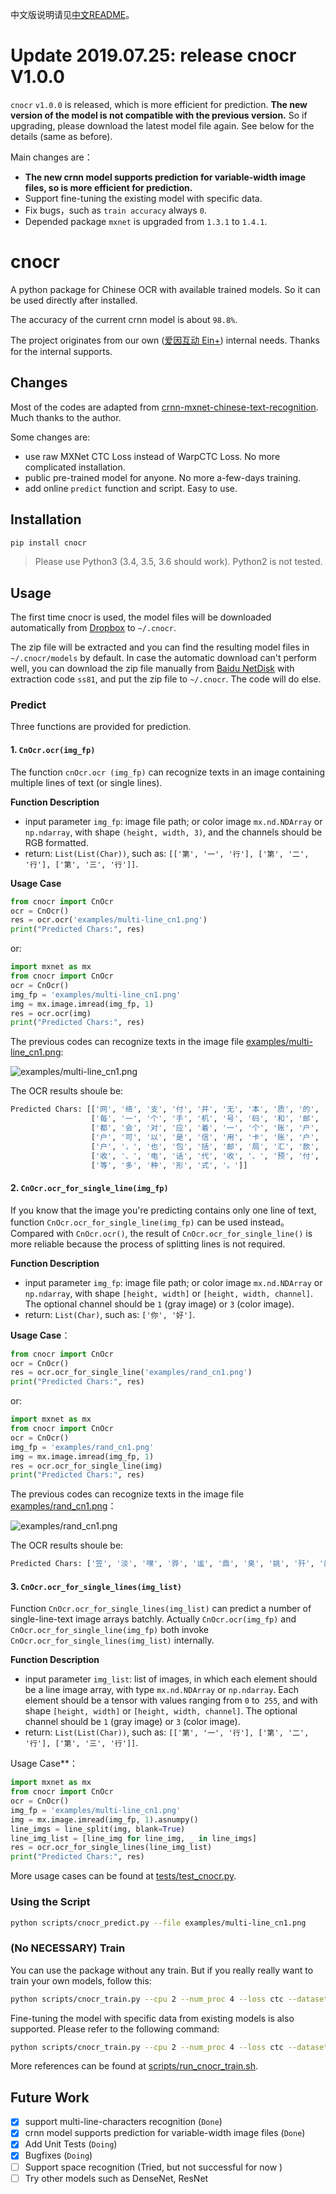 中文版说明请见[中文README](./README_cn.md)。



# Update 2019.07.25: release cnocr V1.0.0

`cnocr` `v1.0.0` is released, which is more efficient for prediction. **The new version of the model is not compatible with the previous version.** So if upgrading, please download the latest model file again. See below for the details (same as before).



Main changes are：

-  **The new crnn model supports prediction for variable-width image files, so is more efficient for prediction.**
-  Support fine-tuning the existing model with specific data.
-  Fix bugs，such as `train accuracy` always `0`.
-  Depended package `mxnet` is upgraded from `1.3.1`  to `1.4.1`.



# cnocr

A python package for Chinese OCR with available trained models.
So it can be used directly after installed.

The accuracy of the current crnn model is about `98.8%`.

The project originates from our own ([爱因互动 Ein+](https://einplus.cn)) internal needs.
Thanks for the internal supports.

## Changes

Most of the codes are adapted from [crnn-mxnet-chinese-text-recognition](https://github.com/diaomin/crnn-mxnet-chinese-text-recognition).
Much thanks to the author.

Some changes are:

* use raw MXNet CTC Loss instead of WarpCTC Loss. No more complicated installation.
* public pre-trained model for anyone. No more a-few-days training.
* add online `predict` function and script. Easy to use.

## Installation

```bash
pip install cnocr
```

> Please use Python3 (3.4, 3.5, 3.6 should work). Python2 is not tested.

## Usage

The first time cnocr is used, the model files will be downloaded automatically from 
[Dropbox](https://www.dropbox.com/s/7w8l3mk4pvkt34w/cnocr-models-v1.0.0.zip?dl=0) to `~/.cnocr`. 

The zip file will be extracted and you can find the resulting model files in `~/.cnocr/models` by default.
In case the automatic download can't perform well, you can download the zip file manually 
from [Baidu NetDisk](https://pan.baidu.com/s/1DWV3H2UWmzOU6d48UbTYVw) with extraction code `ss81`, and put the zip file to `~/.cnocr`. The code will do else.



### Predict

Three functions are provided for prediction.



#### 1. `CnOcr.ocr(img_fp)`

The function `cnOcr.ocr (img_fp)` can recognize texts in an image containing multiple lines of text (or single lines).



**Function Description**

- input parameter `img_fp`: image file path; or color image `mx.nd.NDArray` or `np.ndarray`, with shape `(height, width, 3)`, and the channels should be RGB formatted.
- return: `List(List(Char))`,  such as:  `[['第', '一', '行'], ['第', '二', '行'], ['第', '三', '行']]`.
  



**Usage Case**


```python
from cnocr import CnOcr
ocr = CnOcr()
res = ocr.ocr('examples/multi-line_cn1.png')
print("Predicted Chars:", res)
```

or:

```python
import mxnet as mx
from cnocr import CnOcr
ocr = CnOcr()
img_fp = 'examples/multi-line_cn1.png'
img = mx.image.imread(img_fp, 1)
res = ocr.ocr(img)
print("Predicted Chars:", res)
```

The previous codes can recognize texts in the image file [examples/multi-line_cn1.png](./examples/multi-line_cn1.png):

![examples/multi-line_cn1.png](./examples/multi-line_cn1.png)

The OCR results shoule be:

```bash
Predicted Chars: [['网', '络', '支', '付', '并', '无', '本', '质', '的', '区', '别', '，', '因', '为'],
                  ['每', '一', '个', '手', '机', '号', '码', '和', '邮', '件', '地', '址', '背', '后'],
                  ['都', '会', '对', '应', '着', '一', '个', '账', '户', '一', '―', '这', '个', '账'],
                  ['户', '可', '以', '是', '信', '用', '卡', '账', '户', '、', '借', '记', '卡', '账'],
                  ['户', '，', '也', '包', '括', '邮', '局', '汇', '款', '、', '手', '机', '代'],
                  ['收', '、', '电', '话', '代', '收', '、', '预', '付', '费', '卡', '和', '点', '卡'],
                  ['等', '多', '种', '形', '式', '。']]
```

#### 2. `CnOcr.ocr_for_single_line(img_fp)`

If you know that the image you're predicting contains only one line of text, function `CnOcr.ocr_for_single_line(img_fp)` can be used instead。Compared with `CnOcr.ocr()`, the result of `CnOcr.ocr_for_single_line()` is more reliable because the process of splitting lines is not required. 



**Function Description**

- input parameter `img_fp`: image file path; or color image `mx.nd.NDArray` or `np.ndarray`, with shape `[height, width]` or `[height, width, channel]`.  The optional channel should be `1` (gray image) or `3` (color image).
- return: `List(Char)`,  such as:  `['你', '好']`.



**Usage Case**：

```python
from cnocr import CnOcr
ocr = CnOcr()
res = ocr.ocr_for_single_line('examples/rand_cn1.png')
print("Predicted Chars:", res)
```

or:

```python
import mxnet as mx
from cnocr import CnOcr
ocr = CnOcr()
img_fp = 'examples/rand_cn1.png'
img = mx.image.imread(img_fp, 1)
res = ocr.ocr_for_single_line(img)
print("Predicted Chars:", res)
```


The previous codes can recognize texts in the image file  [examples/rand_cn1.png](./examples/rand_cn1.png)：

![examples/rand_cn1.png](./examples/rand_cn1.png)

The OCR results shoule be:

```bash
Predicted Chars: ['笠', '淡', '嘿', '骅', '谧', '鼎', '臭', '姚', '歼', '蠢', '驼', '耳', '裔', '挝', '涯', '狗', '蒽', '子', '犷'] 
```

#### 3. `CnOcr.ocr_for_single_lines(img_list)`

Function `CnOcr.ocr_for_single_lines(img_list)` can predict a number of single-line-text image arrays batchly. Actually `CnOcr.ocr(img_fp)` and `CnOcr.ocr_for_single_line(img_fp)` both invoke `CnOcr.ocr_for_single_lines(img_list)` internally.



**Function Description**

- input parameter `img_list`: list of images, in which each element should be a line image array,  with type `mx.nd.NDArray` or `np.ndarray`.  Each element should be a tensor with values ranging from `0` to` 255`, and with shape `[height, width]` or `[height, width, channel]`.  The optional channel should be `1` (gray image) or `3` (color image).
- return: `List(List(Char))`,  such as:  `[['第', '一', '行'], ['第', '二', '行'], ['第', '三', '行']]`.



Usage Case**：

```python
import mxnet as mx
from cnocr import CnOcr
ocr = CnOcr()
img_fp = 'examples/multi-line_cn1.png'
img = mx.image.imread(img_fp, 1).asnumpy()
line_imgs = line_split(img, blank=True)
line_img_list = [line_img for line_img, _ in line_imgs]
res = ocr.ocr_for_single_lines(line_img_list)
print("Predicted Chars:", res)
```

More usage cases can be found at [tests/test_cnocr.py](./tests/test_cnocr.py).


### Using  the Script

```bash
python scripts/cnocr_predict.py --file examples/multi-line_cn1.png
```



### (No NECESSARY) Train

You can use the package without any train. But if you really really want to train your own models, follow this:

```bash
python scripts/cnocr_train.py --cpu 2 --num_proc 4 --loss ctc --dataset cn_ocr
```



Fine-tuning the model with specific data from existing models is also supported. Please refer to the following command:

```bash
python scripts/cnocr_train.py --cpu 2 --num_proc 4 --loss ctc --dataset cn_ocr --load_epoch 20
```



More references can be found at  [scripts/run_cnocr_train.sh](./scripts/run_cnocr_train.sh).



## Future Work

* [x] support multi-line-characters recognition (`Done`)
* [x] crnn model supports prediction for variable-width image files (`Done`)
* [x] Add Unit Tests  (`Doing`)
* [x]  Bugfixes  (`Doing`)
* [ ] Support space recognition (Tried, but not successful for now )
* [ ] Try other models such as DenseNet, ResNet
